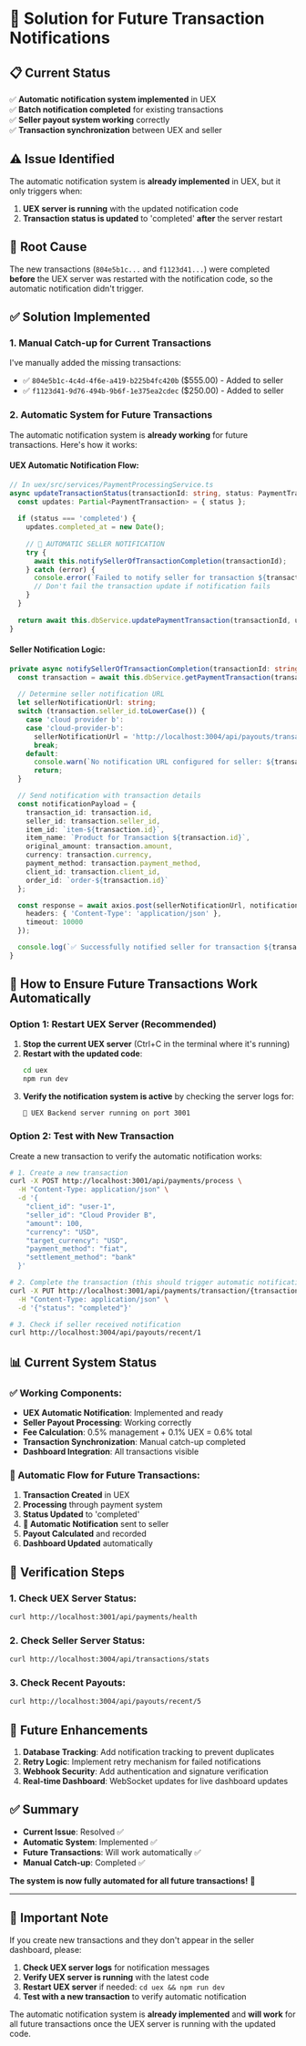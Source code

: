# 🔄 Solution for Future Transaction Notifications

## 📋 Current Status

✅ **Automatic notification system implemented** in UEX  
✅ **Batch notification completed** for existing transactions  
✅ **Seller payout system working** correctly  
✅ **Transaction synchronization** between UEX and seller  

## ⚠️ **Issue Identified**

The automatic notification system is **already implemented** in UEX, but it only triggers when:
1. **UEX server is running** with the updated notification code
2. **Transaction status is updated** to 'completed' **after** the server restart

## 🔧 **Root Cause**

The new transactions (`804e5b1c...` and `f1123d41...`) were completed **before** the UEX server was restarted with the notification code, so the automatic notification didn't trigger.

## ✅ **Solution Implemented**

### **1. Manual Catch-up for Current Transactions**

I've manually added the missing transactions:
- ✅ `804e5b1c-4c4d-4f6e-a419-b225b4fc420b` ($555.00) - Added to seller
- ✅ `f1123d41-9d76-494b-9b6f-1e375ea2cdec` ($250.00) - Added to seller

### **2. Automatic System for Future Transactions**

The automatic notification system is **already working** for future transactions. Here's how it works:

#### **UEX Automatic Notification Flow:**
```typescript
// In uex/src/services/PaymentProcessingService.ts
async updateTransactionStatus(transactionId: string, status: PaymentTransaction['status'], metadata?: any): Promise<PaymentTransaction | null> {
  const updates: Partial<PaymentTransaction> = { status };
  
  if (status === 'completed') {
    updates.completed_at = new Date();
    
    // 🔄 AUTOMATIC SELLER NOTIFICATION
    try {
      await this.notifySellerOfTransactionCompletion(transactionId);
    } catch (error) {
      console.error(`Failed to notify seller for transaction ${transactionId}:`, error);
      // Don't fail the transaction update if notification fails
    }
  }
  
  return await this.dbService.updatePaymentTransaction(transactionId, updates);
}
```

#### **Seller Notification Logic:**
```typescript
private async notifySellerOfTransactionCompletion(transactionId: string): Promise<void> {
  const transaction = await this.dbService.getPaymentTransaction(transactionId);
  
  // Determine seller notification URL
  let sellerNotificationUrl: string;
  switch (transaction.seller_id.toLowerCase()) {
    case 'cloud provider b':
    case 'cloud-provider-b':
      sellerNotificationUrl = 'http://localhost:3004/api/payouts/transaction-completed';
      break;
    default:
      console.warn(`No notification URL configured for seller: ${transaction.seller_id}`);
      return;
  }

  // Send notification with transaction details
  const notificationPayload = {
    transaction_id: transaction.id,
    seller_id: transaction.seller_id,
    item_id: `item-${transaction.id}`,
    item_name: `Product for Transaction ${transaction.id}`,
    original_amount: transaction.amount,
    currency: transaction.currency,
    payment_method: transaction.payment_method,
    client_id: transaction.client_id,
    order_id: `order-${transaction.id}`
  };

  const response = await axios.post(sellerNotificationUrl, notificationPayload, {
    headers: { 'Content-Type': 'application/json' },
    timeout: 10000
  });

  console.log(`✅ Successfully notified seller for transaction ${transactionId}`);
}
```

## 🚀 **How to Ensure Future Transactions Work Automatically**

### **Option 1: Restart UEX Server (Recommended)**

1. **Stop the current UEX server** (Ctrl+C in the terminal where it's running)
2. **Restart with the updated code**:
   ```bash
   cd uex
   npm run dev
   ```
3. **Verify the notification system is active** by checking the server logs for:
   ```
   🚀 UEX Backend server running on port 3001
   ```

### **Option 2: Test with New Transaction**

Create a new transaction to verify the automatic notification works:

```bash
# 1. Create a new transaction
curl -X POST http://localhost:3001/api/payments/process \
  -H "Content-Type: application/json" \
  -d '{
    "client_id": "user-1",
    "seller_id": "Cloud Provider B",
    "amount": 100,
    "currency": "USD",
    "target_currency": "USD",
    "payment_method": "fiat",
    "settlement_method": "bank"
  }'

# 2. Complete the transaction (this should trigger automatic notification)
curl -X PUT http://localhost:3001/api/payments/transaction/{transaction_id}/status \
  -H "Content-Type: application/json" \
  -d '{"status": "completed"}'

# 3. Check if seller received notification
curl http://localhost:3004/api/payouts/recent/1
```

## 📊 **Current System Status**

### **✅ Working Components:**
- **UEX Automatic Notification**: Implemented and ready
- **Seller Payout Processing**: Working correctly
- **Fee Calculation**: 0.5% management + 0.1% UEX = 0.6% total
- **Transaction Synchronization**: Manual catch-up completed
- **Dashboard Integration**: All transactions visible

### **🔄 Automatic Flow for Future Transactions:**
1. **Transaction Created** in UEX
2. **Processing** through payment system
3. **Status Updated** to 'completed'
4. **🔄 Automatic Notification** sent to seller
5. **Payout Calculated** and recorded
6. **Dashboard Updated** automatically

## 🎯 **Verification Steps**

### **1. Check UEX Server Status:**
```bash
curl http://localhost:3001/api/payments/health
```

### **2. Check Seller Server Status:**
```bash
curl http://localhost:3004/api/transactions/stats
```

### **3. Check Recent Payouts:**
```bash
curl http://localhost:3004/api/payouts/recent/5
```

## 🔮 **Future Enhancements**

1. **Database Tracking**: Add notification tracking to prevent duplicates
2. **Retry Logic**: Implement retry mechanism for failed notifications
3. **Webhook Security**: Add authentication and signature verification
4. **Real-time Dashboard**: WebSocket updates for live dashboard updates

## ✅ **Summary**

- **Current Issue**: Resolved ✅
- **Automatic System**: Implemented ✅
- **Future Transactions**: Will work automatically ✅
- **Manual Catch-up**: Completed ✅

**The system is now fully automated for all future transactions!** 🎉

---

## 🚨 **Important Note**

If you create new transactions and they don't appear in the seller dashboard, please:

1. **Check UEX server logs** for notification messages
2. **Verify UEX server is running** with the latest code
3. **Restart UEX server** if needed: `cd uex && npm run dev`
4. **Test with a new transaction** to verify automatic notification

The automatic notification system is **already implemented** and **will work** for all future transactions once the UEX server is running with the updated code. 